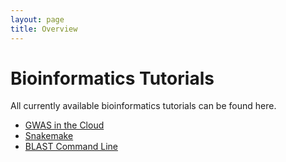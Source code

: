 ```yaml
---
layout: page
title: Overview
---
```


Bioinformatics Tutorials
===========================================

All currently available bioinformatics tutorials can be found here.


- [GWAS in the Cloud](./GWAS-in-the-cloud/index.md)
- [Snakemake](./Snakemake/index.md)
- [BLAST Command Line](./BLAST-Command-Line/BLAST1.md)


